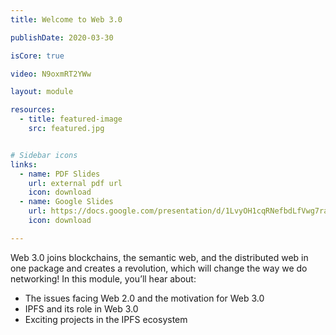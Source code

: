 ```yaml
---
title: Welcome to Web 3.0

publishDate: 2020-03-30

isCore: true

video: N9oxmRT2YWw

layout: module

resources:
  - title: featured-image
    src: featured.jpg


# Sidebar icons
links:
  - name: PDF Slides
    url: external pdf url
    icon: download
  - name: Google Slides
    url: https://docs.google.com/presentation/d/1LvyOH1cqRNefbdLfVwg7raHMqbas0zE6UuQLT2MOTPI/edit?usp=sharing
    icon: download

---
```


Web 3.0 joins blockchains, the semantic web, and the distributed web in one package and creates a revolution, which will change the way we do networking! In this module, you’ll hear about:

- The issues facing Web 2.0 and the motivation for Web 3.0
- IPFS and its role in Web 3.0
- Exciting projects in the IPFS ecosystem

<!--more-->
